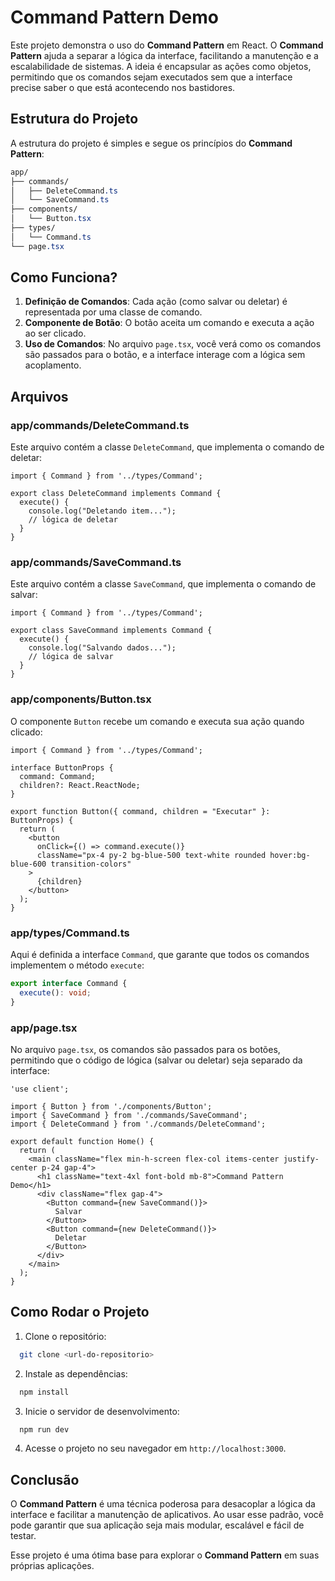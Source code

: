 # Command Pattern Demo

Este projeto demonstra o uso do **Command Pattern** em React. O **Command Pattern** ajuda a separar a lógica da interface, facilitando a manutenção e a escalabilidade de sistemas. A ideia é encapsular as ações como objetos, permitindo que os comandos sejam executados sem que a interface precise saber o que está acontecendo nos bastidores.

## Estrutura do Projeto

A estrutura do projeto é simples e segue os princípios do **Command Pattern**:

```css
app/
├── commands/
│   ├── DeleteCommand.ts
│   └── SaveCommand.ts
├── components/
│   └── Button.tsx
├── types/
│   └── Command.ts
└── page.tsx
```

## Como Funciona?

1. **Definição de Comandos**: Cada ação (como salvar ou deletar) é representada por uma classe de comando.
2. **Componente de Botão**: O botão aceita um comando e executa a ação ao ser clicado.
3. **Uso de Comandos**: No arquivo `page.tsx`, você verá como os comandos são passados para o botão, e a interface interage com a lógica sem acoplamento.

## Arquivos

### app/commands/DeleteCommand.ts

Este arquivo contém a classe `DeleteCommand`, que implementa o comando de deletar:

```tsx
import { Command } from '../types/Command';

export class DeleteCommand implements Command {
  execute() {
    console.log("Deletando item...");
    // lógica de deletar
  }
}
```

### app/commands/SaveCommand.ts

Este arquivo contém a classe `SaveCommand`, que implementa o comando de salvar:

```tsx
import { Command } from '../types/Command';

export class SaveCommand implements Command {
  execute() {
    console.log("Salvando dados...");
    // lógica de salvar
  }
}
```

### app/components/Button.tsx

O componente `Button` recebe um comando e executa sua ação quando clicado:

```tsx
import { Command } from '../types/Command';

interface ButtonProps {
  command: Command;
  children?: React.ReactNode;
}

export function Button({ command, children = "Executar" }: ButtonProps) {
  return (
    <button 
      onClick={() => command.execute()}
      className="px-4 py-2 bg-blue-500 text-white rounded hover:bg-blue-600 transition-colors"
    >
      {children}
    </button>
  );
}
```

### app/types/Command.ts

Aqui é definida a interface `Command`, que garante que todos os comandos implementem o método `execute`:

```ts
export interface Command {
  execute(): void;
}
```

### app/page.tsx

No arquivo `page.tsx`, os comandos são passados para os botões, permitindo que o código de lógica (salvar ou deletar) seja separado da interface:

```tsx
'use client';

import { Button } from './components/Button';
import { SaveCommand } from './commands/SaveCommand';
import { DeleteCommand } from './commands/DeleteCommand';

export default function Home() {
  return (
    <main className="flex min-h-screen flex-col items-center justify-center p-24 gap-4">
      <h1 className="text-4xl font-bold mb-8">Command Pattern Demo</h1>
      <div className="flex gap-4">
        <Button command={new SaveCommand()}>
          Salvar
        </Button>
        <Button command={new DeleteCommand()}>
          Deletar
        </Button>
      </div>
    </main>
  );
}
```

## Como Rodar o Projeto

1. Clone o repositório:
    
```bash
  git clone <url-do-repositorio>
```
    
2. Instale as dependências:
    
```bash
  npm install
```
    
3. Inicie o servidor de desenvolvimento:
    
```bash
  npm run dev
```
    
4. Acesse o projeto no seu navegador em `http://localhost:3000`.

## Conclusão

O **Command Pattern** é uma técnica poderosa para desacoplar a lógica da interface e facilitar a manutenção de aplicativos. Ao usar esse padrão, você pode garantir que sua aplicação seja mais modular, escalável e fácil de testar.

Esse projeto é uma ótima base para explorar o **Command Pattern** em suas próprias aplicações.